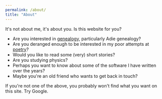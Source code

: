 ```yaml
---
permalink: /about/
title: "About"
---
```


It's not about me, it's about you. Is this website for you?

* Are you interested in [genealogy](/genealogy), particularly Adie genealogy?
* Are you deranged enough to be interested in my poor attempts at [poetry](/poetry)?
* Would you like to read some (very) short stories?
* Are you studying physics?
* Perhaps you want to know about some of the software I have written over the years?
* Maybe you're an old friend who wants to get back in touch?

If you're not one of the above, you probably won't find what you want on this site. Try Google.
